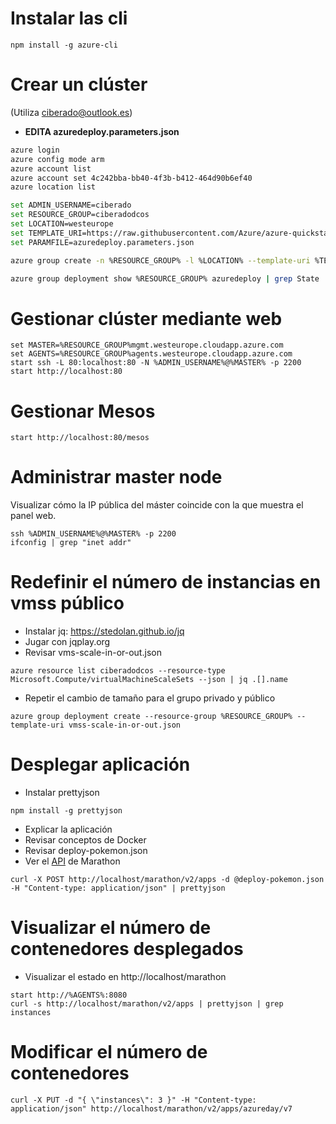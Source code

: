 # Instalar las cli

```
npm install -g azure-cli
```

# Crear un clúster

(Utiliza ciberado@outlook.es)

* **EDITA azuredeploy.parameters.json**

```bash
azure login
azure config mode arm
azure account list
azure account set 4c242bba-bb40-4f3b-b412-464d90b6ef40
azure location list
``` 

```bash
set ADMIN_USERNAME=ciberado
set RESOURCE_GROUP=ciberadodcos
set LOCATION=westeurope
set TEMPLATE_URI=https://raw.githubusercontent.com/Azure/azure-quickstart-templates/master/101-acs-dcos/azuredeploy.json
set PARAMFILE=azuredeploy.parameters.json

azure group create -n %RESOURCE_GROUP% -l %LOCATION% --template-uri %TEMPLATE_URI% -e %PARAMFILE%

azure group deployment show %RESOURCE_GROUP% azuredeploy | grep State
```

# Gestionar clúster mediante web

```
set MASTER=%RESOURCE_GROUP%mgmt.westeurope.cloudapp.azure.com
set AGENTS=%RESOURCE_GROUP%agents.westeurope.cloudapp.azure.com
start ssh -L 80:localhost:80 -N %ADMIN_USERNAME%@%MASTER% -p 2200 
start http://localhost:80
```

# Gestionar Mesos

```
start http://localhost:80/mesos
```

# Administrar master node

Visualizar cómo la IP pública del máster coincide con la que muestra el panel web.

```
ssh %ADMIN_USERNAME%@%MASTER% -p 2200
ifconfig | grep "inet addr"
```

# Redefinir el número de instancias en vmss público

* Instalar jq: https://stedolan.github.io/jq
* Jugar con jqplay.org
* Revisar vms-scale-in-or-out.json

```
azure resource list ciberadodcos --resource-type Microsoft.Compute/virtualMachineScaleSets --json | jq .[].name
``` 

* Repetir el cambio de tamaño para el grupo privado y público

```
azure group deployment create --resource-group %RESOURCE_GROUP% --template-uri vmss-scale-in-or-out.json
```

# Desplegar aplicación

* Instalar prettyjson

``` 
npm install -g prettyjson
```

* Explicar la aplicación
* Revisar conceptos de Docker
* Revisar deploy-pokemon.json
* Ver el [API](https://mesosphere.github.io/marathon/docs/rest-api.html) de Marathon

```
curl -X POST http://localhost/marathon/v2/apps -d @deploy-pokemon.json -H "Content-type: application/json" | prettyjson
```

# Visualizar el número de contenedores desplegados

* Visualizar el estado en http://localhost/marathon

```
start http://%AGENTS%:8080
curl -s http://localhost/marathon/v2/apps | prettyjson | grep instances
```

# Modificar el número de contenedores

```
curl -X PUT -d "{ \"instances\": 3 }" -H "Content-type: application/json" http://localhost/marathon/v2/apps/azureday/v7
```

 

 
 
 